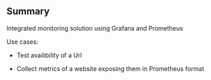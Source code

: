 ﻿## Summary

Integrated monitoring solution using Grafana and Prometheus

Use cases: 

- Test availibility of a Url

- Collect metrics of a website exposing them in Prometheus format
